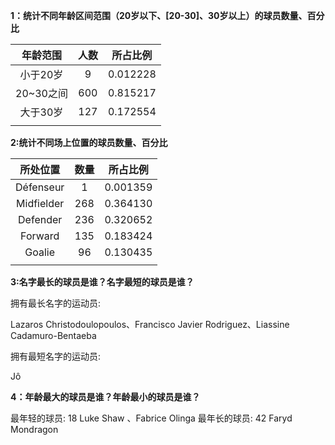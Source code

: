**1：统计不同年龄区间范围（20岁以下、[20-30]、30岁以上）的球员数量、百分比**

| 年龄范围  | 人数 | 所占比例 |
| :-------: | :--: | :------: |
| 小于20岁  |  9   | 0.012228 |
| 20~30之间 | 600  | 0.815217 |
| 大于30岁  | 127  | 0.172554 |
|           |      |          |

**2:统计不同场上位置的球员数量、百分比**

|  所处位置  | 数量 | 所占比例 |
| :--------: | :--: | :------: |
| Défenseur  |  1   | 0.001359 |
| Midfielder | 268  | 0.364130 |
|  Defender  | 236  | 0.320652 |
|  Forward   | 135  | 0.183424 |
|   Goalie   |  96  | 0.130435 |
|            |      |          |

**3:名字最长的球员是谁？名字最短的球员是谁？**

拥有最长名字的运动员:

Lazaros Christodoulopoulos、Francisco Javier Rodriguez、Liassine Cadamuro-Bentaeba

 拥有最短名字的运动员:

 Jô





**4：年龄最大的球员是谁？年龄最小的球员是谁？**

最年轻的球员: 18	  Luke Shaw 、Fabrice Olinga	
最年长的球员: 42	 Faryd Mondragon	
